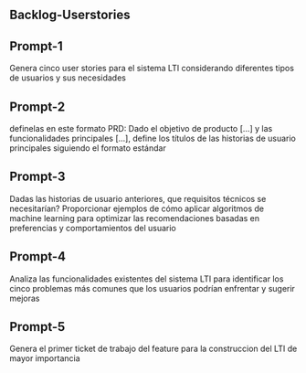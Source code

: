 ## Backlog-Userstories


## Prompt-1

Genera cinco user stories para el sistema LTI considerando diferentes tipos de usuarios y sus necesidades

## Prompt-2
definelas en este formato PRD: Dado el objetivo de producto [...] y las funcionalidades principales [...], define los títulos de las historias de usuario principales siguiendo el formato estándar

## Prompt-3
Dadas las historias de usuario anteriores, que requisitos técnicos se necesitarían? Proporcionar ejemplos de cómo aplicar algoritmos de machine learning para optimizar las recomendaciones basadas en preferencias y comportamientos del usuario

## Prompt-4
Analiza las funcionalidades existentes del sistema LTI para identificar los cinco problemas más comunes que los usuarios podrían enfrentar y sugerir mejoras



## Prompt-5
Genera el primer ticket de trabajo del feature para la construccion del LTI de mayor importancia 